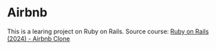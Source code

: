 # Airbnb
This is a learing project on Ruby on Rails. Source course: [Ruby on Rails (2024) - Airbnb Clone](https://www.youtube.com/watch?v=CFk87gt_4JM&list=PLoDt3UyLUtch1KR0U_UZ9GXJ5NRe-7BAh&index=1)

